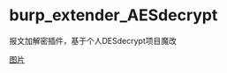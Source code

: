 # burp_extender_AESdecrypt
报文加解密插件，基于个人DESdecrypt项目魔改

[图片](https://github.com/ramoncjs3/burp_extender_AESdecrypt/blob/main/123.jpg)
